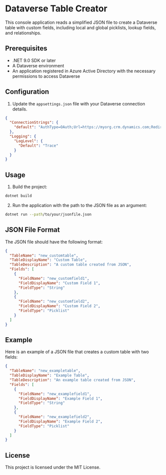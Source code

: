 # Dataverse Table Creator

This console application reads a simplified JSON file to create a Dataverse table with custom fields, including local and global picklists, lookup fields, and relationships.

## Prerequisites

- .NET 9.0 SDK or later
- A Dataverse environment
- An application registered in Azure Active Directory with the necessary permissions to access Dataverse

## Configuration

1. Update the `appsettings.json` file with your Dataverse connection details.

```json
{
  "ConnectionStrings": {
    "default": "AuthType=OAuth;Url=https://myorg.crm.dynamics.com;RedirectUri=http://localhost;AppId=51f81489-12ee-4a9e-aaae-a2591f45987d;LoginPrompt=Auto"
  },
  "Logging": {
    "LogLevel": {
      "Default": "Trace"
    }
  }
}
```

## Usage

1. Build the project:

```sh
dotnet build
```

2. Run the application with the path to the JSON file as an argument:

```sh
dotnet run --path/to/your/jsonfile.json
```

## JSON File Format

The JSON file should have the following format:

```json
{
  "TableName": "new_customtable",
  "TableDisplayName": "Custom Table",
  "TableDescription": "A custom table created from JSON",
  "Fields": [
    {
      "FieldName": "new_customfield1",
      "FieldDisplayName": "Custom Field 1",
      "FieldType": "String"
    },
    {
      "FieldName": "new_customfield2",
      "FieldDisplayName": "Custom Field 2",
      "FieldType": "Picklist"
    }
  ]
}
```

## Example

Here is an example of a JSON file that creates a custom table with two fields:

```json
{
  "TableName": "new_exampletable",
  "TableDisplayName": "Example Table",
  "TableDescription": "An example table created from JSON",
  "Fields": [
    {
      "FieldName": "new_examplefield1",
      "FieldDisplayName": "Example Field 1",
      "FieldType": "String"
    },
    {
      "FieldName": "new_examplefield2",
      "FieldDisplayName": "Example Field 2",
      "FieldType": "Picklist"
    }
  ]
}
```

## License

This project is licensed under the MIT License.
